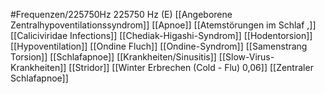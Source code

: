 #Frequenzen/225750Hz
225750 Hz (E)
[[Angeborene Zentralhypoventilationssyndrom]]
[[Apnoe]]
[[Atemstörungen im Schlaf ,]]
[[Caliciviridae Infections]]
[[Chediak-Higashi-Syndrom]]
[[Hodentorsion]]
[[Hypoventilation]]
[[Ondine Fluch]]
[[Ondine-Syndrom]]
[[Samenstrang Torsion]]
[[Schlafapnoe]]
[[Krankheiten/Sinusitis]]
[[Slow-Virus-Krankheiten]]
[[Stridor]]
[[Winter Erbrechen (Cold - Flu) 0,06]]
[[Zentraler Schlafapnoe]]